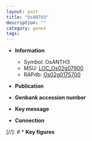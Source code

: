 ```yaml
---
layout: post
title: "OsANTH3"
description: ""
category: genes
tags: 
---
```


* **Information**  
    + Symbol: OsANTH3  
    + MSU: [LOC_Os02g07900](http://rice.uga.edu/cgi-bin/ORF_infopage.cgi?orf=LOC_Os02g07900)  
    + RAPdb: [Os02g0175700](http://rapdb.dna.affrc.go.jp/viewer/gbrowse_details/irgsp1?name=Os02g0175700)  

* **Publication**  

* **Genbank accession number**  

* **Key message**  

* **Connection**  

[//]: # * **Key figures**  



